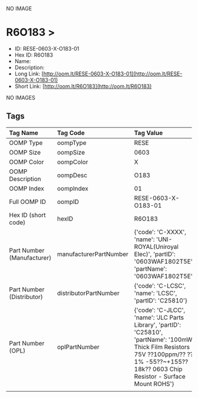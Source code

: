 


  
NO IMAGE  
# R6O183 > 

- ID: RESE-0603-X-O183-01
- Hex ID: R6O183
- Name: 
- Description: 
- Long Link: [http://oom.lt/RESE-0603-X-O183-01](http://oom.lt/RESE-0603-X-O183-01)
- Short Link: [http://oom.lt/R6O183](http://oom.lt/R6O183)
  
NO IMAGES  
## Tags
  

|Tag Name|Tag Code|Tag Value|
| :--- | :--- | :--- |
|OOMP Type|oompType|RESE|
|OOMP Size|oompSize|0603|
|OOMP Color|oompColor|X|
|OOMP Description|oompDesc|O183|
|OOMP Index|oompIndex|01|
|Full OOMP ID|oompID|RESE-0603-X-O183-01|
|Hex ID (short code)|hexID|R6O183|
|Part Number (Manufacturer)|manufacturerPartNumber|{'code': 'C-XXXX', 'name': 'UNI-ROYAL(Uniroyal Elec)', 'partID': '0603WAF1802T5E', 'partName': '0603WAF1802T5E'}|
|Part Number (Distributor)|distributorPartNumber|{'code': 'C-LCSC', 'name': 'LCSC', 'partID': 'C25810'}|
|Part Number (OPL)|oplPartNumber|{'code': 'C-JLCC', 'name': 'JLC Parts Library', 'partID': 'C25810', 'partName': '100mW Thick Film Resistors 75V ??100ppm/?? ??1% -55??~+155?? 18k?? 0603  Chip Resistor - Surface Mount ROHS'}|
||||
